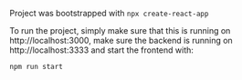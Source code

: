 Project was bootstrapped with `npx create-react-app`

To run the project, simply make sure that this is running on http://localhost:3000, make sure the backend is running on http://localhost:3333 and start the frontend with:

`npm run start`
